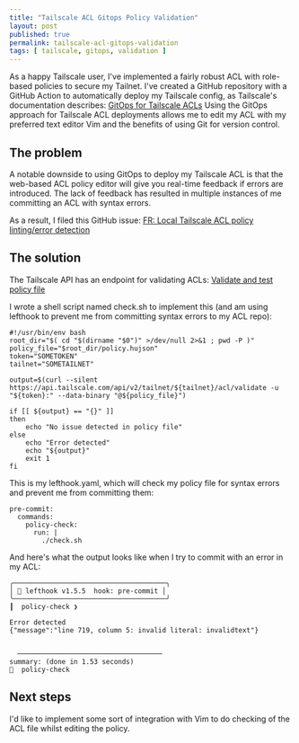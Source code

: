 ```yaml
---
title: "Tailscale ACL Gitops Policy Validation"
layout: post
published: true
permalink: tailscale-acl-gitops-validation
tags: [ tailscale, gitops, validation ]
---
```


As a happy Tailscale user, I've implemented a fairly robust ACL with role-based policies to secure my Tailnet. I've created a GitHub repository with a GitHub Action to automatically deploy my Tailscale config, as Tailscale's documentation describes: [GitOps for Tailscale ACLs](https://tailscale.com/blog/gitops-acls)
Using the GitOps approach for Tailscale ACL deployments allows me to edit my ACL with my preferred text editor Vim and the benefits of using Git for version control.

## The problem

A notable downside to using GitOps to deploy my Tailscale ACL is that the web-based ACL policy editor will give you real-time feedback if errors are introduced. The lack of feedback has resulted in multiple instances of me committing an ACL with syntax errors.

As a result, I filed this GitHub issue: [FR: Local Tailscale ACL policy linting/error detection](https://github.com/tailscale/tailscale/issues/10098)

## The solution

The Tailscale API has an endpoint for validating ACLs: [Validate and test policy file](https://github.com/tailscale/tailscale/blob/main/api.md#validate-and-test-policy-file)

I wrote a shell script named check.sh to implement this (and am using lefthook to prevent me from committing syntax errors to my ACL repo):

```
#!/usr/bin/env bash
root_dir="$( cd "$(dirname "$0")" >/dev/null 2>&1 ; pwd -P )"
policy_file="$root_dir/policy.hujson"
token="SOMETOKEN"
tailnet="SOMETAILNET"

output=$(curl --silent https://api.tailscale.com/api/v2/tailnet/${tailnet}/acl/validate -u "${token}:" --data-binary "@${policy_file}")

if [[ ${output} == "{}" ]]
then
    echo "No issue detected in policy file"
else
    echo "Error detected"
    echo "${output}"
    exit 1
fi
```

This is my lefthook.yaml, which will check my policy file for syntax errors and prevent me from committing them:

```
pre-commit:
  commands:
    policy-check:
      run: |
        ./check.sh
```

And here's what the output looks like when I try to commit with an error in my ACL:

```
╭──────────────────────────────────────╮
│ 🥊 lefthook v1.5.5  hook: pre-commit │
╰──────────────────────────────────────╯
┃  policy-check ❯

Error detected
{"message":"line 719, column 5: invalid literal: invalidtext"}


  ────────────────────────────────────
summary: (done in 1.53 seconds)
🥊  policy-check
```

## Next steps

I'd like to implement some sort of integration with Vim to do checking of the ACL file whilst editing the policy.
